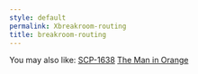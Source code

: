 ```yaml
---
style: default
permalink: Xbreakroom-routing
title: breakroom-routing
---
```

You may also like:
[SCP-1638](http://scp-wiki.net/scp-1638)
[The Man in Orange](http://scp-wiki.net/the-man-in-orange)